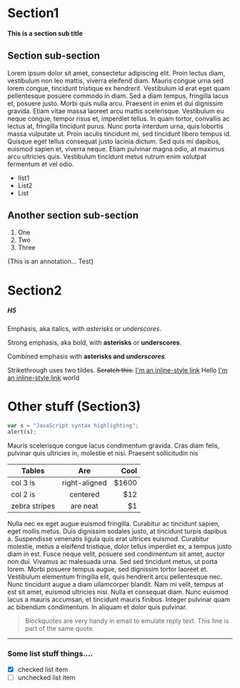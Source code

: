 # Section1
#### This is a section sub title
## Section sub-section
Lorem ipsum dolor sit amet, consectetur adipiscing elit. Proin lectus diam, vestibulum non leo mattis, viverra eleifend diam. Mauris congue urna sed lorem congue, tincidunt tristique ex hendrerit. Vestibulum id erat eget quam pellentesque posuere commodo in diam. Sed a diam tempus, fringilla lacus et, posuere justo. Morbi quis nulla arcu. Praesent in enim et dui dignissim gravida. Etiam vitae massa laoreet arcu mattis scelerisque. Vestibulum eu neque congue, tempor risus et, imperdiet tellus. In quam tortor, convallis ac lectus at, fringilla tincidunt purus. Nunc porta interdum urna, quis lobortis massa vulputate ut. Proin iaculis tincidunt mi, sed tincidunt libero tempus id. Quisque eget tellus consequat justo lacinia dictum. Sed quis mi dapibus, euismod sapien et, viverra neque. Etiam pulvinar magna odio, at maximus arcu ultricies quis. Vestibulum tincidunt metus rutrum enim volutpat fermentum et vel odio.
* lIst1
* List2
* List
## Another section sub-section
1. One
2. Two
3. Three

{This is an annotation... Test}

# Section2
##### H5
Emphasis, aka italics, with *asterisks* or _underscores_.

Strong emphasis, aka bold, with **asterisks** or __underscores__.

Combined emphasis with **asterisks and _underscores_**.

Strikethrough uses two tildes. ~~Scratch this.~~
[I'm an inline-style link](https://www.google.com)
Hello [I'm an inline-style link](https://www.google.com) world
# Other stuff (Section3)
```javascript
var s = "JavaScript syntax highlighting";
alert(s);
```
Mauris scelerisque congue lacus condimentum gravida. Cras diam felis, pulvinar quis ultricies in, molestie et nisi. Praesent sollicitudin nis

| Tables        | Are           | Cool  |
| ------------- |:-------------:| -----:|
| col 3 is      | right-aligned | $1600 |
| col 2 is      | centered      |   $12 |
| zebra stripes | are neat      |    $1 |

Nulla nec ex eget augue euismod fringilla. Curabitur ac tincidunt sapien, eget mollis metus. Duis dignissim sodales justo, at tincidunt turpis dapibus a. Suspendisse venenatis ligula quis erat ultrices euismod. Curabitur molestie, metus a eleifend tristique, dolor tellus imperdiet ex, a tempus justo diam in est. Fusce neque velit, posuere sed condimentum sit amet, auctor non dui. Vivamus ac malesuada urna. Sed sed tincidunt metus, ut porta lorem. Morbi posuere tempus augue, sed dignissim tortor laoreet et. Vestibulum elementum fringilla elit, quis hendrerit arcu pellentesque nec. Nunc tincidunt augue a diam ullamcorper blandit. Nam mi velit, tempus at est sit amet, euismod ultricies nisi. Nulla et consequat diam. Nunc euismod lacus a mauris accumsan, et tincidunt mauris finibus. Integer pulvinar quam ac bibendum condimentum. In aliquam et dolor quis pulvinar.

> Blockquotes are very handy in email to emulate reply text.
> This line is part of the same quote.

---

### Some list stuff things....
- [x] checked list item
- [ ] unchecked list item

